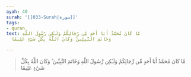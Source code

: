 ```yaml
---
ayah: 40
surah: '[[033-Surah|سورة]]'
tags:
- quran
text: مَّا كَانَ مُحَمَّدٌ أَبَا أَحَدٍ مِّن رِّجَالِكُمْ وَلَـٰكِن رَّسُولَ اللَّهِ
  وَخَاتَمَ النَّبِيِّينَ ۗ وَكَانَ اللَّهُ بِكُلِّ شَيْءٍ عَلِيمًا

---
```

> مَّا كَانَ مُحَمَّدٌ أَبَا أَحَدٍ مِّن رِّجَالِكُمْ وَلَـٰكِن رَّسُولَ اللَّهِ وَخَاتَمَ النَّبِيِّينَ ۗ وَكَانَ اللَّهُ بِكُلِّ شَيْءٍ عَلِيمًا
